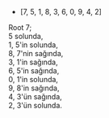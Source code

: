 - [7, 5, 1, 8, 3, 6, 0, 9, 4, 2]  

Root 7;  
5 solunda,  
1, 5'in solunda,  
8, 7'nin sağında,  
3, 1'in sağında,  
6, 5'in sağında,  
0, 1'in solunda,  
9, 8'in sağında,  
4, 3'ün sağında,  
2, 3'ün solunda.

